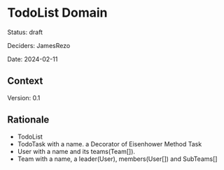 # TodoList Domain

Status: draft

Deciders: JamesRezo

Date: 2024-02-11

## Context

Version: 0.1

## Rationale

- TodoList
- TodoTask with a name. a Decorator of Eisenhower Method Task
- User with a name and its teams(Team[]).
- Team with a name, a leader(User), members(User[]) and SubTeams[]
